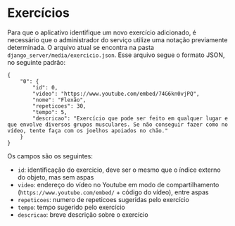 # Exercícios

Para que o aplicativo identifique um novo exercício adicionado, é necessário que o administrador do serviço utilize uma notação previamente determinada. O arquivo atual se encontra na pasta ```django_server/media/exercicio.json```. Esse arquivo segue o formato JSON, no seguinte padrão:

```
{
    "0": {
        "id": 0,
        "video": "https://www.youtube.com/embed/74G6kn0vjPQ",
        "nome": "Flexão",
        "repeticoes": 30,
        "tempo": 5,
        "descricao": "Exercício que pode ser feito em qualquer lugar e que envolve diversos grupos musculares. Se não conseguir fazer como no vídeo, tente faça com os joelhos apoiados no chão."
    }
}
```

Os campos são os seguintes:

- ```id```: identificação do exercicio, deve ser o mesmo que o índice externo do objeto, mas sem aspas
- ```video```: endereço do vídeo no Youtube em modo de compartilhamento (```https://www.youtube.com/embed/``` + código do vídeo), entre aspas
- ```repeticoes```: numero de repeticoes sugeridas pelo exercício
- ```tempo```: tempo sugerido pelo exercício
- ```descricao```: breve descrição sobre o exercício